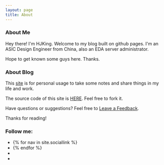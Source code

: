 ```yaml
---
layout: page
title: About
---
```


### About Me
Hey there! I'm HJKing. Welcome to my blog built on github pages. I'm an ASIC Design Engineer from China, also an EDA server administrator.

Hope to get known some guys here. Thanks.

### About Blog
This <a href="{{ site.links.blog }}" target="_blank">site</a> is for personal usage to take some notes and share things in my life and work.

The source code of this site is <a href="{{ site.links.blog_repo }}" target="_blank">HERE</a>. Feel free to fork it.

Have questions or suggestions? Feel free to <a href="{{ site.links.feedback }}" title="Leave a feedback for {{ site.author.name }}"  target="_blank" >Leave a Feedback</a>.

Thanks for reading!

### Follow me:
<div id="stalker">

  <ul class="inline">
  <li><a title="Email Me" href="mailto:{{ site.author.email }}" target="_blank">
    <i class="fa fa-envelope"></i>
  </a>
  {% for nav in site.sociallink %}
      <li><a title="{{ nav.title }}" href="{{ nav.href }}" target="_blank">
        <i class="{{ nav.class }}"></i>
      </a>
  {% endfor %}
  <li><a title="Wechat" href="/wechat.html">
    <i class="fa fa-wechat"></i>
  </a>
  <li><a title="RSS Feed" href="/rss.xml">
    <i class="fa fa-rss-square"></i>
  </a>
  </ul>

</div>
